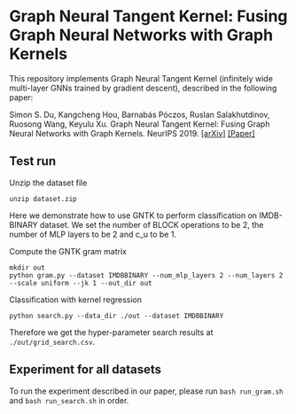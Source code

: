 # Graph Neural Tangent Kernel: Fusing Graph Neural Networks with Graph Kernels

This repository implements Graph Neural Tangent Kernel (infinitely wide multi-layer GNNs trained by gradient descent), described in the following paper:

Simon S. Du, Kangcheng Hou, Barnabás Póczos, Ruslan Salakhutdinov, Ruosong Wang, Keyulu Xu. Graph Neural Tangent Kernel: Fusing Graph Neural Networks with Graph Kernels. NeurIPS 2019. [[arXiv]](https://arxiv.org/abs/1905.13192) [[Paper]](https://papers.nips.cc/paper/8809-graph-neural-tangent-kernel-fusing-graph-neural-networks-with-graph-kernels)


## Test run
Unzip the dataset file
```
unzip dataset.zip
```

Here we demonstrate how to use GNTK to perform classification on IMDB-BINARY dataset. We set the number of BLOCK operations to be 2, the number of MLP layers to be 2 and c_u to be 1.

Compute the GNTK gram matrix
```
mkdir out
python gram.py --dataset IMDBBINARY --num_mlp_layers 2 --num_layers 2 --scale uniform --jk 1 --out_dir out
```

Classification with kernel regression 
```
python search.py --data_dir ./out --dataset IMDBBINARY
```

Therefore we get the hyper-parameter search results at `./out/grid_search.csv`.

## Experiment for all datasets
To run the experiment described in our paper, please run `bash run_gram.sh` and `bash run_search.sh`
in order.

